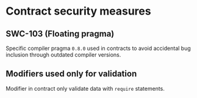 # Contract security measures

## SWC-103 (Floating pragma)

Specific compiler pragma `0.8.0` used in contracts to avoid accidental bug inclusion through outdated compiler versions.

## Modifiers used only for validation

Modifier in contract only validate data with `require` statements.

